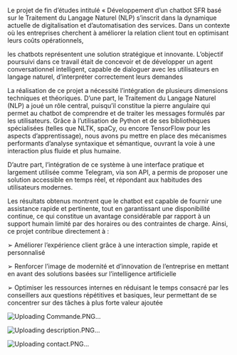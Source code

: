 Le projet de fin d’études intitulé « Développement d’un chatbot SFR basé sur le Traitement du Langage Naturel (NLP)
 s’inscrit dans la dynamique actuelle de digitalisation et d’automatisation des services. 
Dans un contexte où les entreprises cherchent à améliorer la relation client tout en optimisant leurs coûts opérationnels,

 les chatbots  représentent une solution stratégique et innovante. L’objectif poursuivi dans ce travail était de concevoir et de
développer un agent conversationnel intelligent, capable de dialoguer avec les utilisateurs en langage naturel,
d’interpréter correctement leurs demandes

La réalisation de ce projet a nécessité l’intégration de plusieurs dimensions techniques et théoriques. D’une part, le
Traitement du Langage Naturel (NLP) a joué un rôle central, puisqu’il constitue la pierre angulaire qui permet au
chatbot de comprendre et de traiter les messages formulés par les utilisateurs. Grâce à l’utilisation de Python et de
ses bibliothèques spécialisées (telles que NLTK, spaCy, ou encore TensorFlow pour les aspects d’apprentissage), nous
avons pu mettre en place des mécanismes performants d’analyse syntaxique et sémantique, ouvrant la voie à une
interaction plus fluide et plus humaine.

D’autre part, l’intégration de ce système à une interface pratique et largement utilisée comme Telegram, via son API,
a permis de proposer une solution accessible en temps réel, et répondant aux habitudes des utilisateurs modernes.


Les résultats obtenus montrent que le chatbot est capable de fournir une assistance rapide et pertinente, tout en
garantissant une disponibilité continue, ce qui constitue un avantage considérable par rapport à un support humain
limité par des horaires ou des contraintes de charge. Ainsi, ce projet contribue directement à :

➢ Améliorer l’expérience client grâce à une interaction simple, rapide et personnalisé

➢ Renforcer l’image de modernité et d’innovation de l’entreprise en mettant en avant des solutions basées sur
l’intelligence artificielle


➢ Optimiser les ressources internes en réduisant le temps consacré par les conseillers aux questions répétitives et
basiques, leur permettant de se concentrer sur des tâches à plus forte valeur ajoutée

![Uploading Commande.PNG…]()


![Uploading description.PNG…]()


![Uploading contact.PNG…]()





